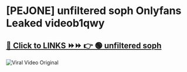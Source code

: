 
 # [PEJONE] unfiltered soph Onlyfans Leaked videob1qwy

## <h2><a href="https://clipsfans.com/unfiltered_soph&ref=git">🔗 Click to LINKS ⏩⏩ 👉 🟢 unfiltered soph </a></h2>

<a href="https://clipsfans.com/unfiltered_soph&ref=git" rel="nofollow" data-target="animated-image.originalLink"><img src="https://i.ibb.co.com/xMMVF88/686577567.gif" alt="Viral Video Original" style="max-width: 100%; display: inline-block;" data-target="animated-image.originalImage"></a>


